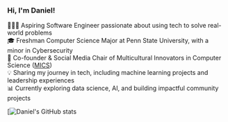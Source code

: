 <!-- Intro --->

### Hi, I'm Daniel!
👨🏽‍💻 Aspiring Software Engineer passionate about using tech to solve real-world problems <br/>
🎓 Freshman Computer Science Major at Penn State University, with a minor in Cybersecurity <br/>
🚀 Co-founder & Social Media Chair of Multicultural Innovators in Computer Science ([MICS](https://linktr.ee/micspsu)) <br/>
💡 Sharing my journey in tech, including machine learning projects and leadership experiences <br/>
📊 Currently exploring data science, AI, and building impactful community projects <br/>

<!-- Github stats --->
[![Daniel's GitHub stats](https://github-readme-stats.vercel.app/api?username=5k-dan&show_icons=true&theme=radical)
